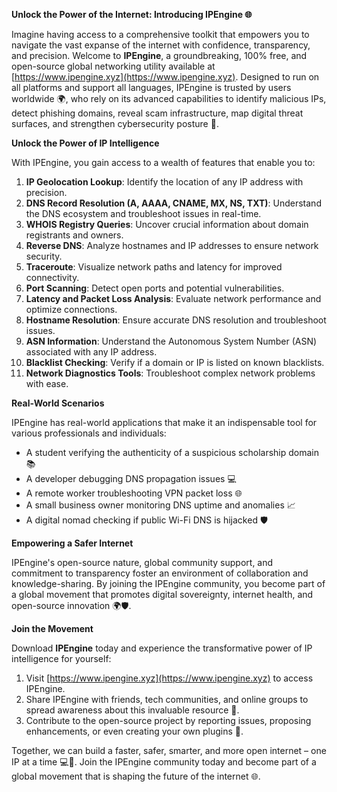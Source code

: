 **Unlock the Power of the Internet: Introducing IPEngine 🌐**

Imagine having access to a comprehensive toolkit that empowers you to navigate the vast expanse of the internet with confidence, transparency, and precision. Welcome to **IPEngine**, a groundbreaking, 100% free, and open-source global networking utility available at [https://www.ipengine.xyz](https://www.ipengine.xyz). Designed to run on all platforms and support all languages, IPEngine is trusted by users worldwide 🌍, who rely on its advanced capabilities to identify malicious IPs, detect phishing domains, reveal scam infrastructure, map digital threat surfaces, and strengthen cybersecurity posture 🔐.

**Unlock the Power of IP Intelligence**

With IPEngine, you gain access to a wealth of features that enable you to:

1. **IP Geolocation Lookup**: Identify the location of any IP address with precision.
2. **DNS Record Resolution (A, AAAA, CNAME, MX, NS, TXT)**: Understand the DNS ecosystem and troubleshoot issues in real-time.
3. **WHOIS Registry Queries**: Uncover crucial information about domain registrants and owners.
4. **Reverse DNS**: Analyze hostnames and IP addresses to ensure network security.
5. **Traceroute**: Visualize network paths and latency for improved connectivity.
6. **Port Scanning**: Detect open ports and potential vulnerabilities.
7. **Latency and Packet Loss Analysis**: Evaluate network performance and optimize connections.
8. **Hostname Resolution**: Ensure accurate DNS resolution and troubleshoot issues.
9. **ASN Information**: Understand the Autonomous System Number (ASN) associated with any IP address.
10. **Blacklist Checking**: Verify if a domain or IP is listed on known blacklists.
11. **Network Diagnostics Tools**: Troubleshoot complex network problems with ease.

**Real-World Scenarios**

IPEngine has real-world applications that make it an indispensable tool for various professionals and individuals:

*   A student verifying the authenticity of a suspicious scholarship domain 📚
*   A developer debugging DNS propagation issues 💻
*   A remote worker troubleshooting VPN packet loss 🌐
*   A small business owner monitoring DNS uptime and anomalies 📈
*   A digital nomad checking if public Wi-Fi DNS is hijacked 🛡️

**Empowering a Safer Internet**

IPEngine's open-source nature, global community support, and commitment to transparency foster an environment of collaboration and knowledge-sharing. By joining the IPEngine community, you become part of a global movement that promotes digital sovereignty, internet health, and open-source innovation 🌍🛡️.

**Join the Movement**

Download **IPEngine** today and experience the transformative power of IP intelligence for yourself:

1.  Visit [https://www.ipengine.xyz](https://www.ipengine.xyz) to access IPEngine.
2.  Share IPEngine with friends, tech communities, and online groups to spread awareness about this invaluable resource 🤝.
3.  Contribute to the open-source project by reporting issues, proposing enhancements, or even creating your own plugins 🔨.

Together, we can build a faster, safer, smarter, and more open internet – one IP at a time 💻🚀. Join the IPEngine community today and become part of a global movement that is shaping the future of the internet 🌐.